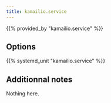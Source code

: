 ```yaml
---
title: kamailio.service
---
```


{{% provided_by "kamailio.service" %}}

## Options

{{% systemd_unit "kamailio.service" %}}

## Additionnal notes

Nothing here.